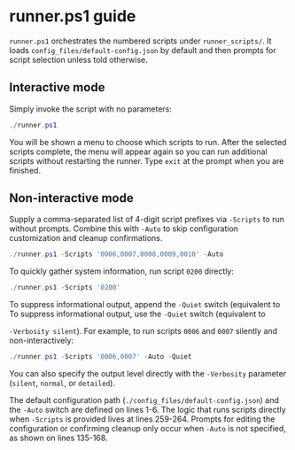 # runner.ps1 guide

`runner.ps1` orchestrates the numbered scripts under `runner_scripts/`.
It loads `config_files/default-config.json` by default and then prompts for script selection unless told otherwise.

## Interactive mode

Simply invoke the script with no parameters:

```powershell
./runner.ps1
```

You will be shown a menu to choose which scripts to run. After the selected scripts complete, the menu will appear again so you can run additional scripts without restarting the runner. Type `exit` at the prompt when you are finished.

## Non-interactive mode

Supply a comma-separated list of 4-digit script prefixes via `-Scripts` to run without prompts. Combine this with `-Auto` to skip configuration customization and cleanup confirmations.

```powershell
./runner.ps1 -Scripts '0006,0007,0008,0009,0010' -Auto
```

To quickly gather system information, run script `0200` directly:

```powershell
./runner.ps1 -Scripts '0200'
```

To suppress informational output, append the `-Quiet` switch (equivalent to
To suppress informational output, use the `-Quiet` switch (equivalent to
 
`-Verbosity silent`). For example, to run scripts `0006` and `0007`
silently and non-interactively:

```powershell
./runner.ps1 -Scripts '0006,0007' -Auto -Quiet
```

You can also specify the output level directly with the `-Verbosity`
parameter (`silent`, `normal`, or `detailed`).

The default configuration path (`./config_files/default-config.json`) and the `-Auto` switch are defined on lines 1-6. The logic that runs scripts directly when `-Scripts` is provided lives at lines 259-264. Prompts for editing the configuration or confirming cleanup only occur when `-Auto` is not specified, as shown on lines 135-168.
